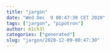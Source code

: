 ```yaml
---
title: "jargon"
date: "Wed Dec  9 00:47:30 CET 2020"
tags: ["jargon", "pipotron"]
author: m1ch3l
categories: ["generated"]
slug: "jargon/2020-12-09-00:47:30"
---
```



